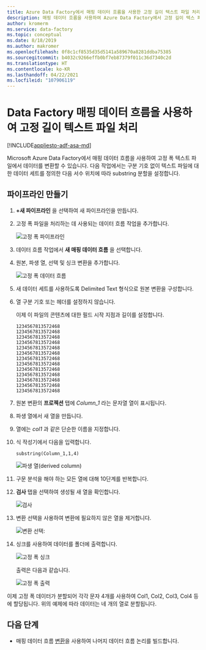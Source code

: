 ```yaml
---
title: Azure Data Factory에서 매핑 데이터 흐름을 사용한 고정 길이 텍스트 파일 처리
description: 매핑 데이터 흐름을 사용하여 Azure Data Factory에서 고정 길이 텍스 파일을 처리하는 방법에 대해 알아보기.
author: kromerm
ms.service: data-factory
ms.topic: conceptual
ms.date: 8/18/2019
ms.author: makromer
ms.openlocfilehash: 0f8c1cf8535d35d5141a589670a8281ddba75385
ms.sourcegitcommit: b4032c9266effb0bf7eb87379f011c36d7340c2d
ms.translationtype: HT
ms.contentlocale: ko-KR
ms.lasthandoff: 04/22/2021
ms.locfileid: "107906119"
---
```

# <a name="process-fixed-length-text-files-by-using-data-factory-mapping-data-flows"></a>Data Factory 매핑 데이터 흐름을 사용하여 고정 길이 텍스트 파일 처리

[!INCLUDE[appliesto-adf-asa-md](includes/appliesto-adf-asa-md.md)]

Microsoft Azure Data Factory에서 매핑 데이터 흐름을 사용하여 고정 폭 텍스트 파일에서 데이터를 변환할 수 있습니다. 다음 작업에서는 구분 기호 없이 텍스트 파일에 대한 데이터 세트를 정의한 다음 서수 위치에 따라 substring 분할을 설정합니다.

## <a name="create-a-pipeline"></a>파이프라인 만들기

1. **+새 파이프라인** 을 선택하여 새 파이프라인을 만듭니다.

2. 고정 폭 파일을 처리하는 데 사용되는 데이터 흐름 작업을 추가합니다.

    ![고정 폭 파이프라인](media/data-flow/fwpipe.png)

3. 데이터 흐름 작업에서 **새 매핑 데이터 흐름** 을 선택합니다.

4. 원본, 파생 열, 선택 및 싱크 변환을 추가합니다.

    ![고정 폭 데이터 흐름](media/data-flow/fw2.png)

5. 새 데이터 세트를 사용하도록 Delimited Text 형식으로 원본 변환을 구성합니다.

6. 열 구분 기호 또는 헤더를 설정하지 않습니다.

   이제 이 파일의 콘텐츠에 대한 필드 시작 지점과 길이를 설정합니다.

    ```
    1234567813572468
    1234567813572468
    1234567813572468
    1234567813572468
    1234567813572468
    1234567813572468
    1234567813572468
    1234567813572468
    1234567813572468
    1234567813572468
    1234567813572468
    1234567813572468
    1234567813572468
    ```

7. 원본 변환의 **프로젝션** 탭에 *Column_1* 라는 문자열 열이 표시됩니다.

8. 파생 열에서 새 열을 만듭니다.

9. 열에는 *col1* 과 같은 단순한 이름을 지정합니다.

10. 식 작성기에서 다음을 입력합니다.

    ```substring(Column_1,1,4)```

    ![파생 열(derived column)](media/data-flow/fwderivedcol1.png)

11. 구문 분석을 해야 하는 모든 열에 대해 10단계를 반복합니다.

12. **검사** 탭을 선택하여 생성될 새 열을 확인합니다.

    ![검사](media/data-flow/fwinspect.png)

13. 변환 선택을 사용하여 변환에 필요하지 않은 열을 제거합니다.

    ![변환 선택:](media/data-flow/fwselect.png)

14. 싱크를 사용하여 데이터를 폴더에 출력합니다.

    ![고정 폭 싱크](media/data-flow/fwsink.png)

    출력은 다음과 같습니다.

    ![고정 폭 출력](media/data-flow/fxdoutput.png)

  이제 고정 폭 데이터가 분할되어 각각 문자 4개를 사용하여 Col1, Col2, Col3, Col4 등에 할당됩니다. 위의 예제에 따라 데이터는 네 개의 열로 분할됩니다.

## <a name="next-steps"></a>다음 단계

* 매핑 데이터 흐름 [변환](concepts-data-flow-overview.md)을 사용하여 나머지 데이터 흐름 논리를 빌드합니다.
